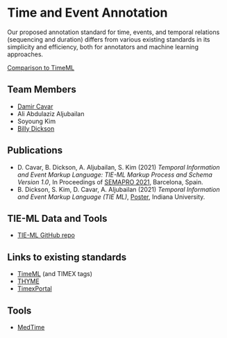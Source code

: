# Time and Event Annotation

Our proposed annotation standard for time, events, and temporal relations (sequencing and duration) differs from various existing standards in its simplicity and efficiency, both for annotators and machine learning approaches.

[Comparison to TimeML](tieml.md)


## Team Members

- [Damir Cavar](https://www.linkedin.com/in/damircavar/)
- Ali Abdulaziz Aljubailan
- Soyoung Kim
- [Billy Dickson](https://www.linkedin.com/in/billy-dickson/)


## Publications

- D. Cavar, B. Dickson, A. Aljubailan, S. Kim (2021) *Temporal Information and Event Markup Language: TIE-ML Markup Process and Schema Version 1.0*, In Proceedings of [SEMAPRO 2021](https://www.iaria.org/conferences2021/SEMAPRO21.html), Barcelona, Spain.
- B. Dickson, S. Kim, D. Cavar, A. Aljubailan (2021) *Temporal Information and Event Markup Language (TIE
ML)*, [Poster](TIEML_Poster_8_27.pdf), Indiana University.



## TIE-ML Data and Tools

- [TIE-ML GitHub repo](https://github.com/dcavar/tieml)


## Links to existing standards

- [TimeML](https://en.wikipedia.org/wiki/TimeML) (and TIMEX tags)
- [THYME](https://clear.colorado.edu/TemporalWiki/index.php/Main_Page)
- [TimexPortal](http://timexportal.wikidot.com/start)


## Tools

- [MedTime](https://github.com/OHNLP/MedTime)
